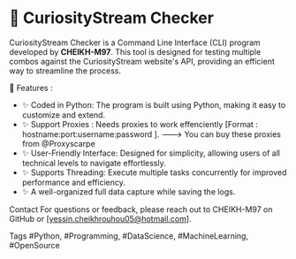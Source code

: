 # 🚀 CuriosityStream Checker

CuriosityStream Checker is a Command Line Interface (CLI) program developed by **CHEIKH-M97**. This tool is designed for testing multiple combos against the CuriosityStream website's API, providing an efficient way to streamline the process.

🚀 Features :

- ✨ Coded in Python: The program is built using Python, making it easy to customize and extend.
- ✨ Support Proxies : Needs proxies to work effenciently [Format : hostname:port:username:password ].
---> You can buy these proxies from @Proxyscarpe
- ✨ User-Friendly Interface: Designed for simplicity, allowing users of all technical levels to navigate effortlessly.
- ✨ Supports Threading: Execute multiple tasks concurrently for improved performance and efficiency.
- ✨ A well-organized full data capture while saving the logs. 

Contact
For questions or feedback, please reach out to CHEIKH-M97 on GitHub or [yessin.cheikhrouhou05@hotmail.com].

Tags
#Python, #Programming, #DataScience, #MachineLearning, #OpenSource
